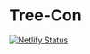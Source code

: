 # Tree-Con

[![Netlify Status](https://api.netlify.com/api/v1/badges/4329a348-a795-4aca-8a39-a204834aeb12/deploy-status)](https://app.netlify.com/sites/tree-con/deploys)
